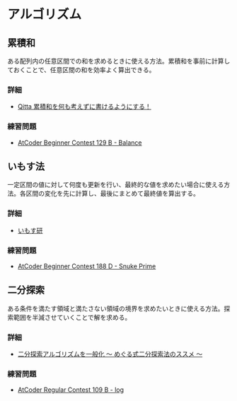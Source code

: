 # アルゴリズム

## 累積和

ある配列内の任意区間での和を求めるときに使える方法。累積和を事前に計算しておくことで、任意区間の和を効率よく算出できる。

### 詳細
* [Qitta 累積和を何も考えずに書けるようにする！](https://qiita.com/drken/items/56a6b68edef8fc605821)

### 練習問題
* [AtCoder Beginner Contest 129 B - Balance](https://atcoder.jp/contests/abc129/tasks/abc129_b)


## いもす法

一定区間の値に対して何度も更新を行い、最終的な値を求めたい場合に使える方法。各区間の変化を先に計算し、最後にまとめて最終値を算出する。

### 詳細
* [いもす研](https://imoz.jp/algorithms/imos_method.html)

### 練習問題
* [AtCoder Beginner Contest 188 D - Snuke Prime](https://atcoder.jp/contests/abc188/tasks/abc188_d)


## 二分探索

ある条件を満たす領域と満たさない領域の境界を求めたいときに使える方法。探索範囲を半減させていくことで解を求める。

### 詳細
* [二分探索アルゴリズムを一般化 〜 めぐる式二分探索法のススメ 〜](https://qiita.com/drken/items/97e37dd6143e33a64c8c)

### 練習問題
* [AtCoder Regular Contest 109 B - log](https://atcoder.jp/contests/arc109/tasks/arc109_b)
